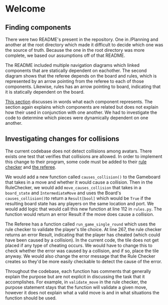 # Welcome

## Finding components

There were two README's present in the repository. One in /Planning and another
at the root directory which made it difficult to decide which one was the source of truth. Because the one in the root directory was more complete, we based our assumptions off of that README.

The README included multiple navigation diagrams which linked components that
are statically dependent on eachother. The second diagram shows that the
referee depends on the board and rules, which is represented by an arrow
pointing from the referee to each of those components. Likewise, rules has an
arrow pointing to board, indicating that it is statically dependent on the board.

[This section](./README.md#dynamic-dependencies-and-core-components) discusses
in words what each component represents. The section again explains which
components are related but does not explain how their used in conjunction
with one another. We had to investigate the code to determine which pieces
were dynamically dependent on one another.

## Investigating changes for collisions

The current codebase does not detect collisions among avatars. There exists
one test that verifies that collisions are allowed. In order to implement this 
change to their program, some code must be added to their [rule checker](../Common/rules.py) and [the referee](../Admin/referee.py).

We would add a new function called `causes_collision()` to the Gameboard that takes in a move and whether it would cause a collision. Then in the RuleChecker, we would add `move_causes_collision` that takes in a `board_state` and `IntermediateMove` and uses the Board's `causes_collision()`to return a `Result[bool]` which would be `True` if the resulting board state has any players on the same location and port. We would add logic that would call this new function at line 112 in `rules.py`. The function would return an error Result if the move does cause a collision.

The Referee has a function called `run_game_single_round` which uses the rule
checker to validate the player's tile choice. At line 267, the rule checker returns
an error Result, indicating that the player has cheated (which could have been
caused by a collision). In the current code, the tile does not get placed if any
type of cheating occurs. We would have to change this to check whether the error was
caused by a collision, and if so, place the tile anyway. We would also change
the error message that the Rule Checker creates so they'd be more easily
checkable to detect the cause of the error.

Throughout the codebase, each function has comments that generally explain the
purpose but are not explicit in discussing the task that it accomplishes. For
example, in `validate_move` in the rule checker, the purpose statement stays
that the function will validate a given move, however it does not explain
what a valid move is and in what situations the function should be used.
